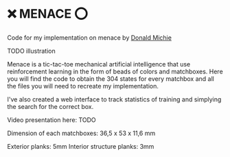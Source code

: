 # ❌ MENACE️ ⭕

Code for my implementation on menace by [Donald Michie](https://en.wikipedia.org/wiki/Matchbox_Educable_Noughts_and_Crosses_Engine)

TODO illustration

Menace is a tic-tac-toe mechanical artificial intelligence that use reinforcement learning in the form of beads of colors and matchboxes.
Here you will find the code to obtain the 304 states for every matchbox and all the files you will need to recreate my implementation.

I've also created a web interface to track statistics of training and simplying the search for the correct box.

Video presentation here:
TODO

Dimension of each matchboxes:
36,5 x 53 x 11,6 mm

Exterior planks: 5mm
Interior structure planks: 3mm
